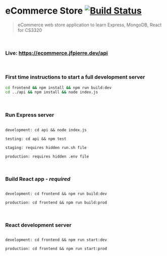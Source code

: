 # eCommerce Store [![Build Status](https://travis-ci.org/jpierre89/eCommerce.svg?branch=master)](https://travis-ci.org/jpierre89/eCommerce)
>eCommerce web store application to learn Express, MongoDB, React for CS3320

<br>

### Live: https://ecommerce.jfpierre.dev/api

<br>

### First time instructions to start a full development server
```sh
cd frontend && npm install && npm run build:dev
cd ../api && npm install && node index.js
```

<br>

### Run Express server
```text

development: cd api && node index.js

testing: cd api && npm test

staging: requires hidden run.sh file

production: requires hidden .env file

```

<br>


### Build React app - *required*
```text

development: cd frontend && npm run build:dev

production: cd frontend && npm run build:prod

```

<br>

### React development server
```text

development: cd frontend && npm run start:dev

production: cd frontend && npm run start:prod

```
